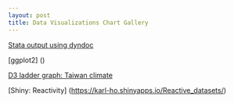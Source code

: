 ```yaml
---
layout: post
title: Data Visualizations Chart Gallery
---
```


[Stata output using dyndoc](/stata/hpidyndoc1.html "Stata dyndoc output")

[ggplot2] ()

[D3 ladder graph: Taiwan climate](/d3/lg_twclimate "Taiwan Climate Laddergraph")

[Shiny: Reactivity] (https://karl-ho.shinyapps.io/Reactive_datasets/)
